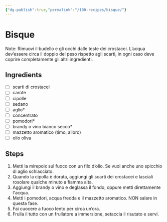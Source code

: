 ```yaml
---
{"dg-publish":true,"permalink":"/100-recipes/bisque/"}
---
```


# Bisque
Note: Rimuovi il budello e gli occhi dalle teste dei crostacei.
L’acqua dev’essere circa il doppio del peso rispetto agli scarti, in ogni caso deve coprire completamente gli altri ingredienti.
## Ingredients
- [ ] scarti di crostacei
- [ ] carote
- [ ] cipolle
- [ ] sedano
- [ ] aglio*
- [ ] concentrato
- [ ] pomodori*
- [ ] brandy o vino bianco secco*
- [ ] mazzetto aromatico (timo, alloro)
- [ ] olio oliva
## Steps
1. Metti la mirepoix sul fuoco con un filo d’olio. Se vuoi anche uno spicchio di aglio schiacciato.
2. Quando la cipolla è dorata, aggiungi gli scarti dei crostacei e lasciali rosolare qualche minuto a fiamma alta.
3. Aggiungi il brandy o vino e deglassa il fondo, oppure metti direttamente l'acqua.
4. Metti i pomodori, acqua fredda e il mazzetto aromatico. NON salare in questa fase.
5. Fai cuocere a fuoco lento per circa un’ora.
6. Frulla il tutto con un frullatore a immersione, setaccia il risutato e servi.